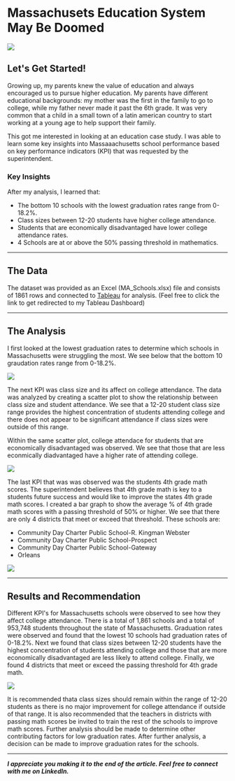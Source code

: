 
# Massachusets Education System May Be Doomed

<img src="images/Massachusetts_Cover.png"/>

## Let's Get Started!

Growing up, my parents knew the value of education and always encouraged us to pursue higher education. My parents have different educational backgrounds: my mother was the first in the family to go to college, while my father never made it past the 6th grade. It was very common that a child in a small town of a latin american country to start working at a young age to help support their family.

This got me interested in looking at an education case study. I was able to learn some key insights into Massaaachusetts school performance based on key performance indicators (KPI) that was requested by the superintendent.

### Key Insights

After my analysis, I learned that: 

  - The bottom 10 schools with the lowest graduation rates range from 0-18.2%.
  - Class sizes between 12-20 students have higher college attendance.
  - Students that are economically disadvantaged have lower college attendance rates.
  - 4 Schools are at or above the 50% passing threshold in mathematics.
  
---

## The Data

The dataset was provided as an Excel (MA_Schools.xlsx) file and consists of 1861 rows and connected to [Tableau](https://public.tableau.com/app/profile/julio.espinoza/viz/MassachusettsSchoolProject_16704556294450/MassachusettsEducationOverview) for analysis. (Feel free to click the link to get redirected to my Tableau Dashboard)

---

## The Analysis

I first looked at the lowest graduation rates to determine which schools in Massachusetts were struggling the most. We see below that the bottom 10 graudation rates range from 0-18.2%.

<img src="images/Massachussets Grad Rate.png"/>

The next KPI was class size and its affect on college attendance. The data was analyzed by creating a scatter plot to show the relationship between class size and student attendance. We see that a 12-20 student class size range provides the highest concentration of students attending college and there does not appear to be significant attendance if class sizes were outside of this range. 

Within the same scatter plot, college attendace for students that are economically disadvantaged was observed. We see that those that are less econmically diadvantaged have a higher rate of attending college.  

<img src="images/Massachussetts Class Size.png"/>

The last KPI that was was observed was the students 4th grade math scores. The superintendent believes that 4th grade math is key to a students future success and would like to improve the states 4th grade math scores. I created a bar graph to show the average % of 4th grade math scores with a passing threshold of 50% or higher. We see that there are only 4 districts that meet or exceed that threshold. These schools are:

  - Community Day Charter Public School-R. Kingman Webster
  - Community Day Charter Public School-Prospect 
  - Community Day Charter Public School-Gateway 
  - Orleans

<img src="images/Massachussets Math Passing.png"/>

---

## Results and Recommendation

Different KPI's for Massachusetts schools were observed to see how they affect college attendance. There is a total of 1,861 schools and a total of 953,748 students throughout the state of Massachusetts. Graduation rates were observed and found that the lowest 10 schools had graduation rates of 0-18.2%. Next we found that class sizes between 12-20 students have the highest concentration of students attending college and those that are more economically disadvantaged are less likely to attend college. Finally, we found 4 districts that meet or exceed the passing threshold for 4th grade math. 

[<img src="images/Massachussetss Dashboard.png"/>](https://public.tableau.com/app/profile/julio.espinoza/viz/MassachusettsSchoolProject_16704556294450/MassachusettsEducationOverview)

It is recommended thata class sizes should remain within the range of 12-20 students as there is no major improvement for college attendance if outside of that range. It is also recommended that the teachers in districts with passing math scores be invited to train the rest of the schools to improve math scores. Further analysis should be made to determine other contributing factors for low graduation rates. After further analysis, a decision can be made to improve graduation rates for the schools.

---

***I appreciate you making it to the end of the article. Feel free to connect with me on LinkedIn.***
